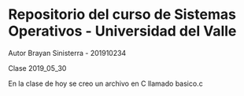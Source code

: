  # Repositorio del curso de Sistemas Operativos - Universidad del Valle

 Autor Brayan Sinisterra - 201910234

 Clase 2019_05_30

 En la clase de hoy se creo un archivo en C llamado basico.c
